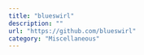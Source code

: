 ```yaml
---
title: "blueswirl"
description: ""
url: "https://github.com/blueswirl"
category: "Miscellaneous"
---
```

